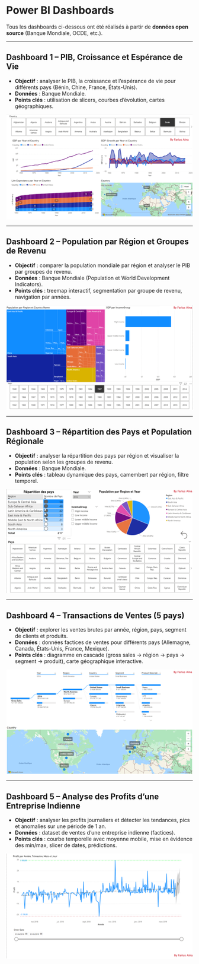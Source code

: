 # Power BI Dashboards

Tous les dashboards ci-dessous ont été réalisés à partir de **données open source** (Banque Mondiale, OCDE, etc.).  

---

## Dashboard 1 – PIB, Croissance et Espérance de Vie
- **Objectif** : analyser le PIB, la croissance et l’espérance de vie pour différents pays (Bénin, Chine, France, États-Unis).  
- **Données** : Banque Mondiale.  
- **Points clés** : utilisation de slicers, courbes d’évolution, cartes géographiques.  

![Dashboard PIB & Espérance de Vie](assets/dashboard_gdp_life.png)    

---

## Dashboard 2 – Population par Région et Groupes de Revenu
- **Objectif** : comparer la population mondiale par région et analyser le PIB par groupes de revenu.  
- **Données** : Banque Mondiale (Population et World Development Indicators).  
- **Points clés** : treemap interactif, segmentation par groupe de revenu, navigation par années.  

![Dashboard Population & Income](assets/dashboard_population_income.png)  

---

## Dashboard 3 – Répartition des Pays et Population Régionale
- **Objectif** : analyser la répartition des pays par région et visualiser la population selon les groupes de revenu.  
- **Données** : Banque Mondiale.  
- **Points clés** : tableau dynamique des pays, camembert par région, filtre temporel.  

![Dashboard Répartition Pays](assets/dashboard_country_distribution.png)

---

## Dashboard 4 – Transactions de Ventes (5 pays)
- **Objectif** : explorer les ventes brutes par année, région, pays, segment de clients et produits.  
- **Données** : données factices de ventes pour différents pays (Allemagne, Canada, États-Unis, France, Mexique).  
- **Points clés** : diagramme en cascade (gross sales → région → pays → segment → produit), carte géographique interactive.  

![Dashboard Ventes](assets/dashboard_sales.png)  

---

## Dashboard 5 – Analyse des Profits d’une Entreprise Indienne
- **Objectif** : analyser les profits journaliers et détecter les tendances, pics et anomalies sur une période de 1 an.  
- **Données** : dataset de ventes d’une entreprise indienne (factices).  
- **Points clés** : courbe temporelle avec moyenne mobile, mise en évidence des min/max, slicer de dates, prédictions.  

![Dashboard Profits Inde](assets/dashboard_profits_india.png)  
